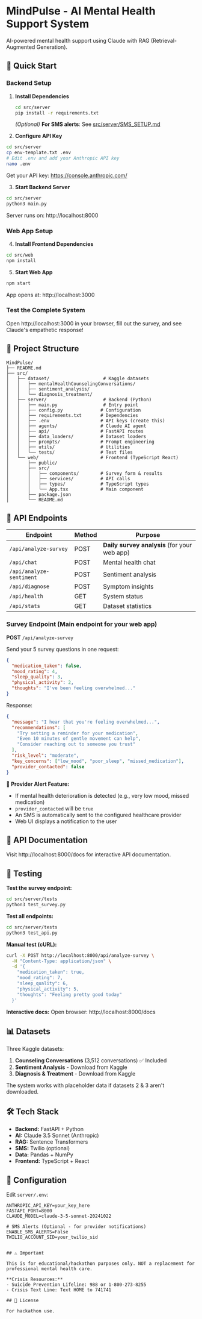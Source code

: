 # MindPulse - AI Mental Health Support System

AI-powered mental health support using Claude with RAG (Retrieval-Augmented Generation).

## 🚀 Quick Start

### Backend Setup

1. **Install Dependencies**
   ```bash
   cd src/server
   pip install -r requirements.txt
   ```

   *(Optional)* **For SMS alerts**: See [src/server/SMS_SETUP.md](src/server/SMS_SETUP.md)

2. **Configure API Key**
```bash
cd src/server
cp env-template.txt .env
# Edit .env and add your Anthropic API key
nano .env
```

Get your API key: https://console.anthropic.com/

3. **Start Backend Server**
```bash
cd src/server
python3 main.py
```

Server runs on: http://localhost:8000

### Web App Setup

4. **Install Frontend Dependencies**
```bash
cd src/web
npm install
```

5. **Start Web App**
```bash
npm start
```

App opens at: http://localhost:3000

### Test the Complete System

Open http://localhost:3000 in your browser, fill out the survey, and see Claude's empathetic response!

## 📁 Project Structure

```
MindPulse/
├── README.md
├── src/
│   ├── dataset/                    # Kaggle datasets
│   │   ├── mentalHealthCounselingConversations/
│   │   ├── sentiment_analysis/
│   │   └── diagnosis_treatment/
│   ├── server/                     # Backend (Python)
│   │   ├── main.py                 # Entry point
│   │   ├── config.py              # Configuration
│   │   ├── requirements.txt       # Dependencies
│   │   ├── .env                   # API keys (create this)
│   │   ├── agents/                # Claude AI agent
│   │   ├── api/                   # FastAPI routes
│   │   ├── data_loaders/          # Dataset loaders
│   │   ├── prompts/               # Prompt engineering
│   │   ├── utils/                 # Utilities
│   │   └── tests/                 # Test files
│   └── web/                       # Frontend (TypeScript React)
│       ├── public/
│       ├── src/
│       │   ├── components/        # Survey form & results
│       │   ├── services/          # API calls
│       │   ├── types/             # TypeScript types
│       │   └── App.tsx            # Main component
│       ├── package.json
│       └── README.md
```

## 🎯 API Endpoints

| Endpoint | Method | Purpose |
|----------|--------|---------|
| `/api/analyze-survey` | POST | **Daily survey analysis** (for your web app) |
| `/api/chat` | POST | Mental health chat |
| `/api/analyze-sentiment` | POST | Sentiment analysis |
| `/api/diagnose` | POST | Symptom insights |
| `/api/health` | GET | System status |
| `/api/stats` | GET | Dataset statistics |

### Survey Endpoint (Main endpoint for your web app)

**POST** `/api/analyze-survey`

Send your 5 survey questions in one request:

```json
{
  "medication_taken": false,
  "mood_rating": 4,
  "sleep_quality": 3,
  "physical_activity": 2,
  "thoughts": "I've been feeling overwhelmed..."
}
```

Response:
```json
{
  "message": "I hear that you're feeling overwhelmed...",
  "recommendations": [
    "Try setting a reminder for your medication",
    "Even 10 minutes of gentle movement can help",
    "Consider reaching out to someone you trust"
  ],
  "risk_level": "moderate",
  "key_concerns": ["low_mood", "poor_sleep", "missed_medication"],
  "provider_contacted": false
}
```

**🚨 Provider Alert Feature:**
- If mental health deterioration is detected (e.g., very low mood, missed medication)
- `provider_contacted` will be `true`
- An SMS is automatically sent to the configured healthcare provider
- Web UI displays a notification to the user

## 📖 API Documentation

Visit http://localhost:8000/docs for interactive API documentation.

## 🧪 Testing

**Test the survey endpoint:**
```bash
cd src/server/tests
python3 test_survey.py
```

**Test all endpoints:**
```bash
cd src/server/tests
python3 test_api.py
```

**Manual test (cURL):**
```bash
curl -X POST http://localhost:8000/api/analyze-survey \
  -H "Content-Type: application/json" \
  -d '{
    "medication_taken": true,
    "mood_rating": 7,
    "sleep_quality": 6,
    "physical_activity": 5,
    "thoughts": "Feeling pretty good today"
  }'
```

**Interactive docs:**
Open browser: http://localhost:8000/docs

## 📊 Datasets

Three Kaggle datasets:
1. **Counseling Conversations** (3,512 conversations) ✅ Included
2. **Sentiment Analysis** - Download from Kaggle
3. **Diagnosis & Treatment** - Download from Kaggle

The system works with placeholder data if datasets 2 & 3 aren't downloaded.

## 🛠️ Tech Stack

- **Backend:** FastAPI + Python
- **AI:** Claude 3.5 Sonnet (Anthropic)
- **RAG:** Sentence Transformers
- **SMS:** Twilio (optional)
- **Data:** Pandas + NumPy
- **Frontend:** TypeScript + React

## 🔧 Configuration

Edit `server/.env`:
```env
ANTHROPIC_API_KEY=your_key_here
FASTAPI_PORT=8000
CLAUDE_MODEL=claude-3-5-sonnet-20241022

# SMS Alerts (Optional - for provider notifications)
ENABLE_SMS_ALERTS=False
TWILIO_ACCOUNT_SID=your_twilio_sid


## ⚠️ Important

This is for educational/hackathon purposes only. NOT a replacement for professional mental health care.

**Crisis Resources:**
- Suicide Prevention Lifeline: 988 or 1-800-273-8255
- Crisis Text Line: Text HOME to 741741

## 📝 License

For hackathon use.
